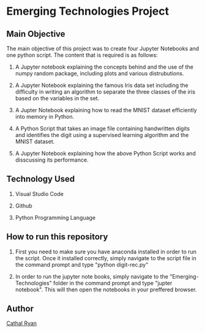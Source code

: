 # Emerging Technologies Project

<h2>Main Objective</h2>
The main objective of this project was to create four Jupyter Notebooks and one python script.
The content that is required is as follows:

1. A Jupyter notebook explaining the concepts behind and the use of the numpy random package, including plots and various distrubutions.

2. A Jupyter Notebook explaining the famous Iris data set including the difficulty in writing an algorithm to separate the three classes of the iris based on the variables in the set.

3. A Jupter Notebook explaining how to read the MNIST dataset efficiently into memory in Python.

4. A Python Script that takes an image file containing handwritten digits and identifies the digit using a supervised learning algorithm and the MNIST dataset.

5. A Jupyter Notebook explaining how the above Python Script works and disscussing its performance.

<h2>Technology Used</h2>

1. Visual Studio Code

2. Github

3. Python Programming Language

<h2>How to run this repository</h2>

1. First you need to make sure you have anaconda installed in order to run the script. Once it installed correctly, simply navigate to the script file in the command prompt and type "python digit-rec.py"

2. In order to run the jupyter note books, simply navigate to the "Emerging-Technologies" folder in the command prompt and type "jupter notebook". This will then open the notebooks in your preffered browser.

<h2>Author</h2>

[Cathal Ryan](https://github.com/CathalRyan96)
